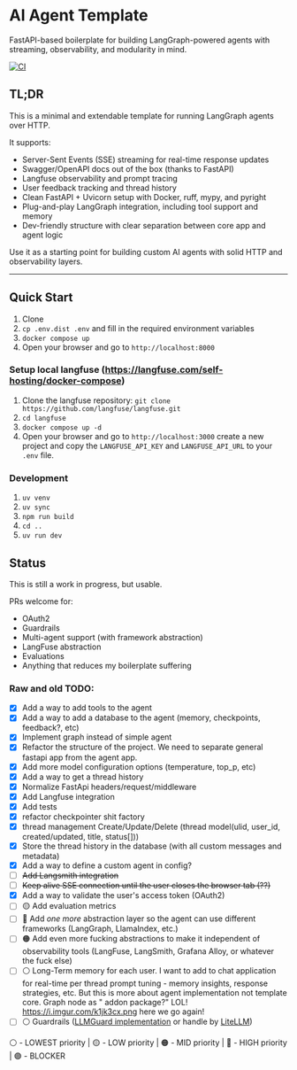 # AI Agent Template

FastAPI-based boilerplate for building LangGraph-powered agents with streaming, observability, and modularity in mind.

[![CI](https://github.com/assada/agent_template/actions/workflows/ci.yml/badge.svg)](https://github.com/assada/raw_langgraph/actions/workflows/ci.yml)

## TL;DR

This is a minimal and extendable template for running LangGraph agents over HTTP.

It supports:

* Server-Sent Events (SSE) streaming for real-time response updates
* Swagger/OpenAPI docs out of the box (thanks to FastAPI)
* Langfuse observability and prompt tracing
* User feedback tracking and thread history
* Clean FastAPI + Uvicorn setup with Docker, ruff, mypy, and pyright
* Plug-and-play LangGraph integration, including tool support and memory
* Dev-friendly structure with clear separation between core app and agent logic

Use it as a starting point for building custom AI agents with solid HTTP and observability layers.

---

## Quick Start

1. Clone
2. `cp .env.dist .env` and fill in the required environment variables
3. `docker compose up`
4. Open your browser and go to `http://localhost:8000`

### Setup local langfuse (https://langfuse.com/self-hosting/docker-compose)

1. Clone the langfuse repository: `git clone https://github.com/langfuse/langfuse.git`
2. `cd langfuse`
3. `docker compose up -d`
4. Open your browser and go to `http://localhost:3000` create a new project and copy the `LANGFUSE_API_KEY` and
   `LANGFUSE_API_URL` to your `.env` file.

### Development

1. `uv venv`
2. `uv sync`
4. `npm run build`
5. `cd ..`
6. `uv run dev`

## Status

This is still a work in progress, but usable.

PRs welcome for:

* OAuth2
* Guardrails
* Multi-agent support (with framework abstraction)
* LangFuse abstraction
* Evaluations
* Anything that reduces my boilerplate suffering

### Raw and old TODO:

- [x] Add a way to add tools to the agent
- [x] Add a way to add a database to the agent (memory, checkpoints, feedback?, etc)
- [x] Implement graph instead of simple agent
- [x] Refactor the structure of the project. We need to separate general fastapi app from the agent app.
- [x] Add more model configuration options (temperature, top_p, etc)
- [x] Add a way to get a thread history
- [x] Normalize FastApi headers/request/middleware
- [x] Add Langfuse integration
- [x] Add tests
- [x] refactor checkpointer shit factory
- [x] thread management Create/Update/Delete (thread model(ulid, user_id, created/updated,
  title, status[]))
- [x] Store the thread history in the database (with all custom messages and metadata)
- [x] Add a way to define a custom agent in config?
- [ ] ~~Add Langsmith integration~~
- [ ] ~~Keep alive SSE connection until the user closes the browser tab (??)~~
- [x] Add a way to validate the user's access token (OAuth2)
- [ ] 🟡 Add evaluation metrics
- [ ] 🔴 Add *one more* abstraction layer so the agent can use different frameworks (LangGraph, LlamaIndex, etc.)
- [ ] 🟠 Add even more fucking abstractions to make it independent of observability tools (LangFuse, LangSmith, Grafana
  Alloy, or whatever the fuck else)
- [ ] ⚪ Long-Term memory for each user. I want to add to chat application for real-time per thread prompt tuning - memory
  insights, response strategies, etc. But this is more about agent implementation not template core. Graph node as "
  addon package?" LOL! https://i.imgur.com/k1jk3cx.png here we go again!
- [ ] ⚪ Guardrails ([LLMGuard implementation](https://github.com/assada/agent_template/tree/feat/guardrails) or handle
  by [LiteLLM](https://docs.litellm.ai/docs/proxy/guardrails/quick_start))

⚪ - LOWEST priority | 🟡 - LOW priority | 🟠 - MID priority | 🔴 - HIGH priority | 🟣 - BLOCKER
